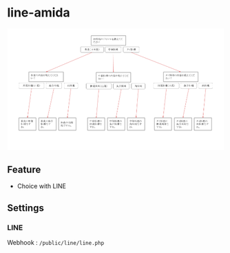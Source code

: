 # line-amida

![image](./line-amida.png) 

## Feature

- Choice with LINE

## Settings

### LINE

Webhook : `/public/line/line.php`
